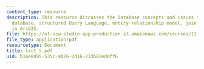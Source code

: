 ```yaml
---
content_type: resource
description: This resource discusses the Database concepts and issues in GIS, relational
  database, structured Query Language, entity-relationship model, join and relate
  in ArcGIS.
file: https://ol-ocw-studio-app-production.s3.amazonaws.com/courses/11-520-a-workshop-on-geographic-information-systems-fall-2005/b16e0d95535cab262d16233b82edeff6_lect_5.pdf
file_type: application/pdf
resourcetype: Document
title: lect_5.pdf
uid: b16e0d95-535c-ab26-2d16-233b82edeff6
---
```

